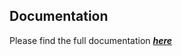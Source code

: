 ## Documentation

Please find the full documentation ***[here](https://snips.gitbook.io/documentation/create-an-app/python-template)***
